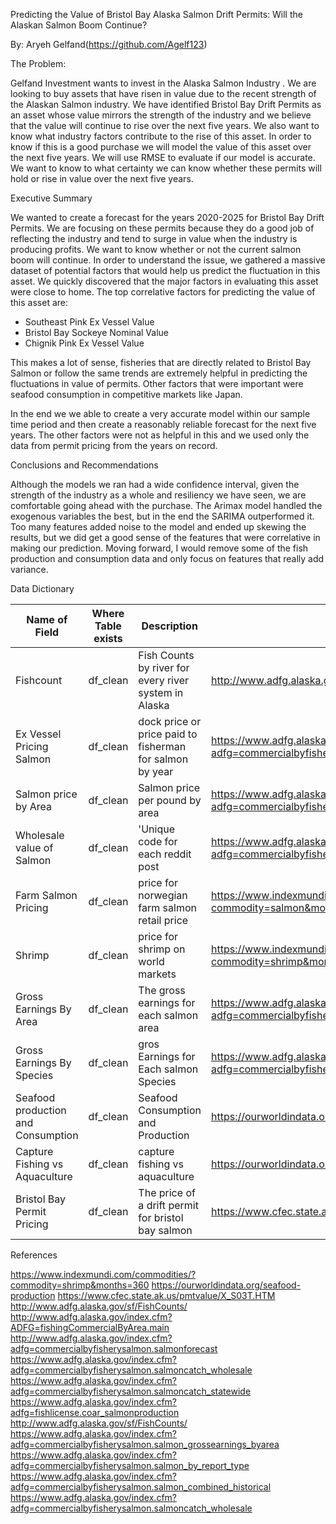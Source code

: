 Predicting the Value of Bristol Bay Alaska Salmon Drift Permits: Will the Alaskan Salmon Boom Continue?

By: Aryeh Gelfand(https://github.com/Agelf123)


The Problem:

Gelfand Investment wants to invest in the Alaska Salmon Industry . We are looking to buy assets that have risen in value due to the recent strength of the Alaskan Salmon industry.
We have identified Bristol Bay Drift Permits as an asset whose value mirrors the strength of the industry and we believe that the value will continue to rise over the next five years. We also want to know what industry factors contribute to the rise of this asset. 
In order to know if this is a good purchase we will model the value of this asset over the next five years. We will  use RMSE to evaluate if our model is accurate. We want to know to what certainty we can know whether these permits will hold or rise in value over the next five years.


Executive Summary

We wanted to create a forecast for the years 2020-2025 for Bristol Bay Drift Permits. We are focusing on these permits because they do a good job of reflecting the industry and tend to surge in value when the industry is producing profits. We want to know whether or not the current salmon boom will continue. In order to understand the issue, we gathered a massive dataset of potential factors that would help us predict  the fluctuation in this asset. We quickly discovered that the major factors in evaluating this asset were close to home. The top correlative factors for predicting the value of this asset are:

- Southeast Pink Ex Vessel Value
- Bristol Bay Sockeye Nominal Value
- Chignik Pink Ex Vessel Value

This makes a lot of sense, fisheries that are directly related to Bristol Bay Salmon or follow the same trends are extremely helpful in predicting the fluctuations in value of permits. Other factors that were important were seafood consumption in competitive markets like Japan. 

In the end we we able to create a very accurate model within our sample time period and then create a reasonably reliable forecast for the next five years. The other factors were not as helpful in this and we used only the data from permit pricing from the years on record. 

Conclusions and Recommendations

Although the models we ran had a wide confidence interval, given the strength of the industry as a whole and resiliency we have seen, we are comfortable going ahead with the purchase. The Arimax model handled the exogenous variables the best, but in the end the SARIMA outperformed it. Too many features added noise to the model and ended up skewing the results, but we did get a good sense of the features that were correlative in making our prediction.
Moving forward, I would remove some of the fish production and consumption data and only focus on features that really add variance.

Data Dictionary

|Name of Field|Where Table exists|Description|Source|Datatype|
|---|---|---|---|---|
|Fishcount|df_clean|Fish Counts by river for every river system in Alaska| http://www.adfg.alaska.gov/sf/FishCounts/ |float64|
|Ex Vessel Pricing Salmon|df_clean|dock price or price paid to fisherman for salmon by year|https://www.adfg.alaska.gov/index.cfm?adfg=commercialbyfisherysalmon.salmoncatch_exvessel|float64|
|Salmon price by Area|df_clean|Salmon price per pound by area|https://www.adfg.alaska.gov/index.cfm?adfg=commercialbyfisherysalmon.salmon_grossearnings_byarea|float64|
|Wholesale value of Salmon|df_clean|'Unique code for each reddit post|https://www.adfg.alaska.gov/index.cfm?adfg=commercialbyfisherysalmon.salmoncatch_wholesale|int64|
|Farm Salmon Pricing|df_clean|price for norwegian farm salmon retail price|https://www.indexmundi.com/commodities/?commodity=salmon&months=360|float64|
|Shrimp |df_clean|price for shrimp on world markets|https://www.indexmundi.com/commodities/?commodity=shrimp&months=360|float64|
|Gross Earnings By Area|df_clean|The gross earnings for each salmon area |https://www.adfg.alaska.gov/index.cfm?adfg=commercialbyfisherysalmon.salmon_grossearnings_byarea|float64|
|Gross Earnings By Species|df_clean|gros Earnings for Each salmon Species|https://www.adfg.alaska.gov/index.cfm?adfg=commercialbyfisherysalmon.salmoncatch_wholesale|float64|
|Seafood production and Consumption|df_clean|Seafood Consumption and Production|https://ourworldindata.org/seafood-production|float64|
|Capture Fishing vs Aquaculture|df_clean|capture fishing vs aquaculture|https://ourworldindata.org/seafood-production|float64|
|Bristol Bay Permit Pricing|df_clean|The price of a drift permit for bristol bay salmon|https://www.cfec.state.ak.us/pmtvalue/X_S03T.HTM|float64|


References

https://www.indexmundi.com/commodities/?commodity=shrimp&months=360
https://ourworldindata.org/seafood-production
https://www.cfec.state.ak.us/pmtvalue/X_S03T.HTM
http://www.adfg.alaska.gov/sf/FishCounts/
http://www.adfg.alaska.gov/index.cfm?ADFG=fishingCommercialByArea.main
http://www.adfg.alaska.gov/index.cfm?adfg=commercialbyfisherysalmon.salmonforecast
https://www.adfg.alaska.gov/index.cfm?adfg=commercialbyfisherysalmon.salmoncatch_wholesale
https://www.adfg.alaska.gov/index.cfm?adfg=commercialbyfisherysalmon.salmoncatch_statewide
https://www.adfg.alaska.gov/index.cfm?adfg=fishlicense.coar_salmonproduction
http://www.adfg.alaska.gov/sf/FishCounts/
https://www.adfg.alaska.gov/index.cfm?adfg=commercialbyfisherysalmon.salmon_grossearnings_byarea
https://www.adfg.alaska.gov/index.cfm?adfg=commercialbyfisherysalmon.salmon_by_report_type
https://www.adfg.alaska.gov/index.cfm?adfg=commercialbyfisherysalmon.salmon_combined_historical
https://www.adfg.alaska.gov/index.cfm?adfg=commercialbyfisherysalmon.salmoncatch_wholesale
